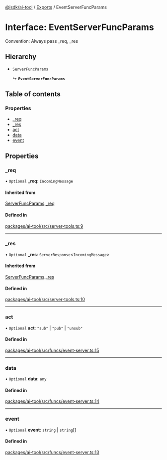 [@isdk/ai-tool](../README.md) / [Exports](../modules.md) / EventServerFuncParams

# Interface: EventServerFuncParams

Convention: Always pass _req, _res

## Hierarchy

- [`ServerFuncParams`](ServerFuncParams.md)

  ↳ **`EventServerFuncParams`**

## Table of contents

### Properties

- [\_req](EventServerFuncParams.md#_req)
- [\_res](EventServerFuncParams.md#_res)
- [act](EventServerFuncParams.md#act)
- [data](EventServerFuncParams.md#data)
- [event](EventServerFuncParams.md#event)

## Properties

### \_req

• `Optional` **\_req**: `IncomingMessage`

#### Inherited from

[ServerFuncParams](ServerFuncParams.md).[_req](ServerFuncParams.md#_req)

#### Defined in

[packages/ai-tool/src/server-tools.ts:9](https://github.com/isdk/ai-tool.js/blob/c5e620338f3b80d6ef09148577c5087098896d8b/src/server-tools.ts#L9)

___

### \_res

• `Optional` **\_res**: `ServerResponse`\<`IncomingMessage`\>

#### Inherited from

[ServerFuncParams](ServerFuncParams.md).[_res](ServerFuncParams.md#_res)

#### Defined in

[packages/ai-tool/src/server-tools.ts:10](https://github.com/isdk/ai-tool.js/blob/c5e620338f3b80d6ef09148577c5087098896d8b/src/server-tools.ts#L10)

___

### act

• `Optional` **act**: ``"sub"`` \| ``"pub"`` \| ``"unsub"``

#### Defined in

[packages/ai-tool/src/funcs/event-server.ts:15](https://github.com/isdk/ai-tool.js/blob/c5e620338f3b80d6ef09148577c5087098896d8b/src/funcs/event-server.ts#L15)

___

### data

• `Optional` **data**: `any`

#### Defined in

[packages/ai-tool/src/funcs/event-server.ts:14](https://github.com/isdk/ai-tool.js/blob/c5e620338f3b80d6ef09148577c5087098896d8b/src/funcs/event-server.ts#L14)

___

### event

• `Optional` **event**: `string` \| `string`[]

#### Defined in

[packages/ai-tool/src/funcs/event-server.ts:13](https://github.com/isdk/ai-tool.js/blob/c5e620338f3b80d6ef09148577c5087098896d8b/src/funcs/event-server.ts#L13)
